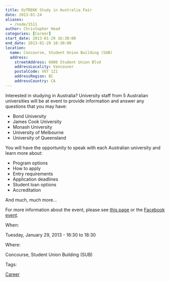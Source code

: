 ```yaml
---
title: OzTREKK Study in Australia Fair
date: 2013-01-24
aliases:
  - /node/1511
author: Christopher Head
categories: [Career]
start_date: 2013-01-29 16:30:00
end_date: 2013-01-29 18:30:00
location:
  name: Concourse, Student Union Building (SUB)
  address:
    streetAddress: 6000 Student Union Blvd
    addressLocality: Vancouver
    postalCode: V6T 1Z1
    addressRegion: BC
    addressCountry: CA
---
```


Interested in studying in Australia? University staff from 5 Australian universities will be at event to provide information and answer any questions that you may have:

*   Bond University
*   James Cook University
*   Monash University
*   University of Melbourne
*   University of Queensland

You will have the opportunity to speak with each Australian university and learn more about:

*   Program options
*   How to apply
*   Entry requirements
*   Application deadlines
*   Student loan options
*   Accreditation

And much, much more…

For more information about the event, please see [this page](http://www.oztrekk.com/blog/index.php/2013/01/oztrekk-study-australia-fair-university-british-columbia/) or the [Facebook event](https://www.facebook.com/events/422677631135350/).

When: 

Tuesday, January 29, 2013 - 16:30 to 18:30

Where: 

Concourse, Student Union Building (SUB)

Tags: 

[Career](/career)

